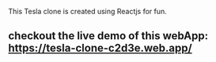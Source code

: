 This Tesla clone is created using Reactjs for fun.

## checkout the live demo of this webApp: https://tesla-clone-c2d3e.web.app/

